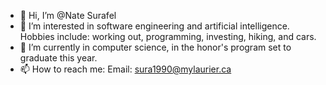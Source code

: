 - 👋 Hi, I’m @Nate Surafel
- 👀 I’m interested in software engineering and artificial intelligence. Hobbies include: working out, programming, investing, hiking, and cars.
- 🌱 I’m currently in computer science, in the honor's program set to graduate this year.
- 📫 How to reach me: Email: sura1990@mylaurier.ca

<!---
natster123/natster123 is a ✨ special ✨ repository because its `README.md` (this file) appears on your GitHub profile.
You can click the Preview link to take a look at your changes.
--->
